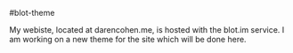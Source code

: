 #blot-theme

My webiste, located at darencohen.me, is hosted with the blot.im service. I am working on a new theme for the site which will be done here.
